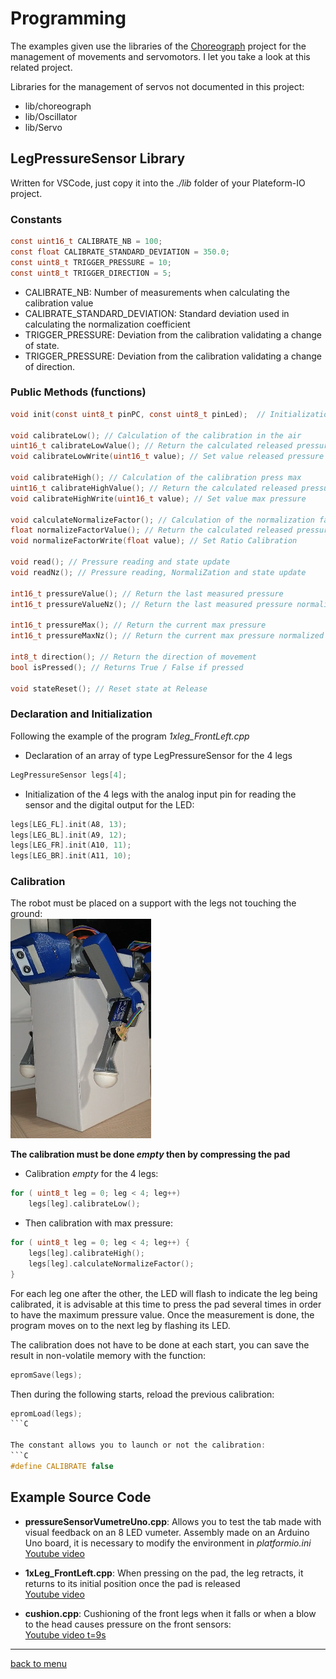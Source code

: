 # Programming
The examples given use the libraries of the [Choreograph](https://github.com/Nao974/choreograph-git) project for the management of movements and servomotors. I let you take a look at this related project.

Libraries for the management of servos not documented in this project:
- lib/choreograph
- lib/Oscillator
- lib/Servo

## LegPressureSensor Library

Written for VSCode, just copy it into the *./lib* folder of your Plateform-IO project.

### Constants

```C
const uint16_t CALIBRATE_NB = 100;
const float CALIBRATE_STANDARD_DEVIATION = 350.0;
const uint8_t TRIGGER_PRESSURE = 10;
const uint8_t TRIGGER_DIRECTION = 5;
```

- CALIBRATE_NB: Number of measurements when calculating the calibration value
- CALIBRATE_STANDARD_DEVIATION: Standard deviation used in calculating the normalization coefficient
- TRIGGER_PRESSURE: Deviation from the calibration validating a change of state.
- TRIGGER_PRESSURE: Deviation from the calibration validating a change of direction.

### Public Methods (functions)

```C
void init(const uint8_t pinPC, const uint8_t pinLed);  // Initialization
        
void calibrateLow(); // Calculation of the calibration in the air  
uint16_t calibrateLowValue(); // Return the calculated released pressure     
void calibrateLowWrite(uint16_t value); // Set value released pressure
        
void calibrateHigh(); // Calculation of the calibration press max         
uint16_t calibrateHighValue(); // Return the calculated released pressure      
void calibrateHighWrite(uint16_t value); // Set value max pressure

void calculateNormalizeFactor(); // Calculation of the normalization factor  
float normalizeFactorValue(); // Return the calculated released pressure                
void normalizeFactorWrite(float value); // Set Ratio Calibration

void read(); // Pressure reading and state update
void readNz(); // Pressure reading, NormaliZation and state update

int16_t pressureValue(); // Return the last measured pressure      
int16_t pressureValueNz(); // Return the last measured pressure normalized

int16_t pressureMax(); // Return the current max pressure
int16_t pressureMaxNz(); // Return the current max pressure normalized

int8_t direction(); // Return the direction of movement      
bool isPressed(); // Returns True / False if pressed

void stateReset(); // Reset state at Release
```

### Declaration and Initialization
Following the example of the program *1xleg_FrontLeft.cpp*

- Declaration of an array of type LegPressureSensor for the 4 legs
```C
LegPressureSensor legs[4];
```

- Initialization of the 4 legs with the analog input pin for reading the sensor and the digital output for the LED:
```C
legs[LEG_FL].init(A8, 13);
legs[LEG_BL].init(A9, 12);
legs[LEG_FR].init(A10, 11);
legs[LEG_BR].init(A11, 10);
```

### Calibration
The robot must be placed on a support with the legs not touching the ground:  
<img alt="Robot on support" src="assets/coding_calibration.png"/>

**The calibration must be done *empty* then by compressing the pad**

- Calibration *empty* for the 4 legs:  
```C
for ( uint8_t leg = 0; leg < 4; leg++)
    legs[leg].calibrateLow();
```

- Then calibration with max pressure:
```C
for ( uint8_t leg = 0; leg < 4; leg++) {
    legs[leg].calibrateHigh();
    legs[leg].calculateNormalizeFactor();
}
```

For each leg one after the other, the LED will flash to indicate the leg being calibrated, it is advisable at this time to press the pad several times in order to have the maximum pressure value. Once the measurement is done, the program moves on to the next leg by flashing its LED.

The calibration does not have to be done at each start, you can save the result in non-volatile memory with the function:
```C
epromSave(legs);
```

Then during the following starts, reload the previous calibration:
```C
epromLoad(legs);
```C

The constant allows you to launch or not the calibration:
```C
#define CALIBRATE false
```

## Example Source Code

- **pressureSensorVumetreUno.cpp**: Allows you to test the tab made with visual feedback on an 8 LED vumeter. Assembly made on an Arduino Uno board, it is necessary to modify the environment in *platformio.ini*  
[Youtube video](https://youtu.be/5eInNg3Okts)

- **1xLeg_FrontLeft.cpp**: When pressing on the pad, the leg retracts, it returns to its initial position once the pad is released  
[Youtube video](https://youtube.com/shorts/aT10lHqLCCs)

- **cushion.cpp**: Cushioning of the front legs when it falls or when a blow to the head causes pressure on the front sensors:  
[Youtube video t=9s](https://www.youtube.com/shorts/aT10lHqLCCs?t=9)

---

[back to menu](../README.md)